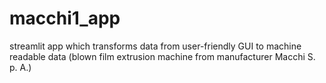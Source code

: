 # macchi1_app

streamlit app which transforms data from user-friendly GUI to machine readable data (blown film extrusion machine from manufacturer Macchi S. p. A.)
